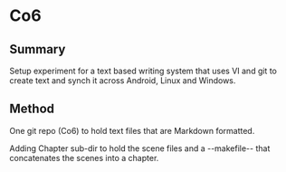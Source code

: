 # Co6
## Summary
Setup experiment for a text based writing system that uses VI and git to create text and synch it across Android, Linux and Windows.
## Method
One git repo (Co6) to hold text files that are Markdown formatted.
 
Adding Chapter sub-dir to hold the scene files and a --makefile-- that concatenates the scenes into a chapter. 

